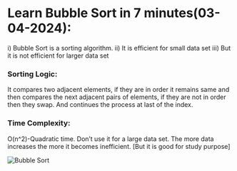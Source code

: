 # Learn Bubble Sort in 7 minutes(03-04-2024):
i) Bubble Sort is a sorting algorithm.
ii) It is efficient for small data set
iii) But it is not efficient for larger data set
### Sorting Logic:
It compares two adjacent elements, if they are in order it remains same and then compares the next adjacent pairs of elements, if they are not in order then they swap. And continues the process at last of the index.
### Time Complexity:
O(n^2)-Quadratic time. Don’t use it for a large data set.
The more data increases the more it becomes inefficient.
[But it is good for study purpose]

![Bubble Sort](https://media.geeksforgeeks.org/wp-content/uploads/20230526103842/1.webp "Bubble Sort")